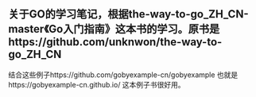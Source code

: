 关于GO的学习笔记，根据the-way-to-go_ZH_CN-master《Go入门指南》这本书的学习。原书是https://github.com/unknwon/the-way-to-go_ZH_CN
-
结合这些例子https://github.com/gobyexample-cn/gobyexample
也就是https://gobyexample-cn.github.io/
这本例子书很好用。
